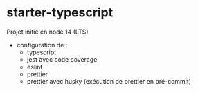 # starter-typescript

Projet initié en node 14 (LTS)
- configuration de :
  - typescript
  - jest avec code coverage
  - eslint
  - prettier 
  - prettier avec husky (exécution de prettier en pré-commit)
